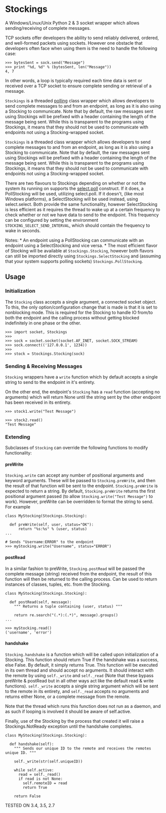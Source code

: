 # Stockings
A Windows/Linux/Unix Python 2 & 3 socket wrapper which allows sending/receiving of complete messages.

TCP sockets offer developers the ability to send reliably delivered, ordered, and well-formed packets using sockets.  However one obstacle that developers often face when using them is the need to handle the following case:
```
>>> bytesSent = sock.send("Message")
>>> print "%d, %d" % (bytesSent, len("Message"))
4, 7
```

In other words, a loop is typically required each time data is sent or received over a TCP socket to ensure complete sending or retrieval of a message.

`Stockings` is a threaded [polling](https://docs.python.org/2/library/select.html#select.poll) class wrapper which allows developers to send complete messages to and from an endpoint, as long as it is also using a Stocking to communicate.  Note that by default, the raw messages sent using Stockings will be prefixed with a header containing the length of the message being sent.  While this is transparent to the programs using Stockings, it means that they should not be used to communicate with endpoints not using a Stocking-wrapped socket.

`Stockings` is a threaded class wrapper which allows developers to send complete messages to and from an endpoint, as long as it is also using a Stocking to communicate.  Note that by default, the raw messages sent using Stockings will be prefixed with a header containing the length of the message being sent.  While this is transparent to the programs using Stockings, it means that they should not be used to communicate with endpoints not using a Stocking-wrapped socket.

There are two flavours to Stockings depending on whether or not the system its running on supports the [select.poll](https://docs.python.org/2/library/select.html#select.poll) construct.  If it does, a PollStocking will be used, utilizing select.poll.  If it doesn't, (like most Windows platforms), a SelectStocking will be used instead, using select.select.  Both provide the same functionality, however SelectStocking is less efficient as it requires the thread to wake up at a certain frequency to check whether or not we have data to send to the endpoint.  This frequency can be configured by setting the environment `STOCKING_SELECT_SEND_INTERVAL`, which should contain the frequency to wake in seconds.

Notes:
    * An endpoint using a PollStocking can communicate with an endpoint using a SelectStocking and vice versa.
    * The most efficient flavor of Stocking will be available at `Stockings.Stocking`, however both flavors can still be imported directly using `Stockings.SelectStocking` and (assuming that your system supports polling sockets) `Stockings.PollStocking`.


## Usage
### Initialization
The `Stocking` class accepts a single argument, a connected socket object.  To this, the only option/configuration change that is made is that it is set to nonblocking mode.  This is required for the Stocking to handle IO from/to both the endpoint and the calling process without getting blocked indefinitely in one phase or the other.

```
>>> import socket, Stockings
>>>
>>> sock = socket.socket(socket.AF_INET, socket.SOCK_STREAM)
>>> sock.connect(('127.0.0.1', 1234))
>>>
>>> stock = Stockings.Stocking(sock)
```

### Sending & Receiving Messages
`Stocking` wrappers have a `write` function which by default accepts a single string to send to the endpoint in it's entirety.

On the other end, the endpoint's `Stocking` has a `read` function (accepting no arguments) which will return None until the string sent by the other endpoint has been received in its entirety.

```
>>> stock1.write("Test Message")
```

```
>>> stock2.read()
"Test Message"
```

### Extending
Subclasses of `Stocking` can override the following functions to modify functionality:

#### preWrite
`Stocking.write` can accept any number of positional arguments and keyword arguments.  These will be passed to `Stocking.preWrite`, and then the result of that function will be sent to the endpoint.  `Stocking.preWrite` is expected to return a string.  By default, `Stocking.preWrite` returns the first positional argument passed (to allow `Stocking.write("Test Message")` to work).  However, preWrite can be overridden to format the string to send.  For example

```
class MyStocking(Stockings.Stocking):

  def preWrite(self, user, status="OK"):
      return "%s:%s" % (user, status)
...

# Sends "Username:ERROR" to the endpoint
>>> myStocking.write("Username", status="ERROR")
```

#### postRead
In a similar fashion to preWrite, `Stocking.postRead` will be passed the complete message (string) received from the endpoint, the result of this function will then be returned to the calling process.  Can be used to return instances of classes, tuples, etc. from the Stocking.

```
class MyStocking(Stockings.Stocking):

  def postRead(self, message):
    """ Returns a tuple containing (user, status) """

    return re.search("(.*):(.*)", message).groups()
...

>>> myStocking.read()
('username', 'error')
```

#### handshake
`Stocking.handshake` is a function which will be called upon initialization of a Stocking.  This function should return True if the handshake was a success, else False.  By default, it simply returns True.  This function will be executed in its own thread and should accept no arguments.  It should interact with the remote by using `self._write` and `self._read` (Note that these bypass preWrite & postRead but in all other ways act like the default read & write functions).  `self._write` accepts a single string argument which will be sent to the remote in its entirety, and `self._read` accepts no arguments and returns either None, or a complete message from the remote.

Note that the thread which runs this function does not run as a daemon, and as such if looping is involved it should be aware of self.active.

Finally, use of the Stocking by the process that created it will raise a Stockings.NotReady exception until the handshake completes.

```
class MyStocking(Stockings.Stocking):

  def handshake(self):
    """ Sends our unique ID to the remote and receives the remotes unique ID. """
    
    self._write(str(self.uniqueID))
    
    while self.active:
      read = self._read()
      if read is not None:
        self.remoteID = read
        return True
        
    return False
```



TESTED ON 3.4, 3.5, 2.7
